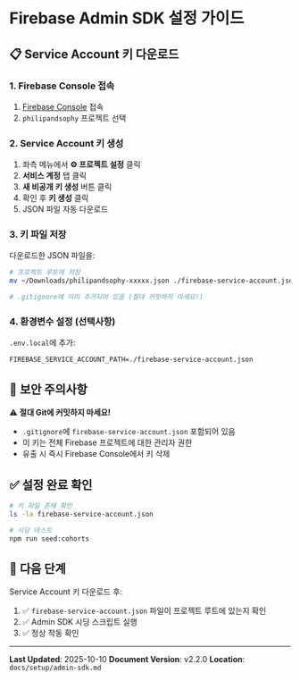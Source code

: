 # Firebase Admin SDK 설정 가이드

## 📋 Service Account 키 다운로드

### 1. Firebase Console 접속
1. [Firebase Console](https://console.firebase.google.com/) 접속
2. `philipandsophy` 프로젝트 선택

### 2. Service Account 키 생성
1. 좌측 메뉴에서 **⚙️ 프로젝트 설정** 클릭
2. **서비스 계정** 탭 클릭
3. **새 비공개 키 생성** 버튼 클릭
4. 확인 후 **키 생성** 클릭
5. JSON 파일 자동 다운로드

### 3. 키 파일 저장
다운로드한 JSON 파일을:
```bash
# 프로젝트 루트에 저장
mv ~/Downloads/philipandsophy-xxxxx.json ./firebase-service-account.json

# .gitignore에 이미 추가되어 있음 (절대 커밋하지 마세요!)
```

### 4. 환경변수 설정 (선택사항)
`.env.local`에 추가:
```env
FIREBASE_SERVICE_ACCOUNT_PATH=./firebase-service-account.json
```

## 🔐 보안 주의사항

⚠️ **절대 Git에 커밋하지 마세요!**
- `.gitignore`에 `firebase-service-account.json` 포함되어 있음
- 이 키는 전체 Firebase 프로젝트에 대한 관리자 권한
- 유출 시 즉시 Firebase Console에서 키 삭제

## ✅ 설정 완료 확인

```bash
# 키 파일 존재 확인
ls -la firebase-service-account.json

# 시딩 테스트
npm run seed:cohorts
```

## 📝 다음 단계

Service Account 키 다운로드 후:
1. ✅ `firebase-service-account.json` 파일이 프로젝트 루트에 있는지 확인
2. ✅ Admin SDK 시딩 스크립트 실행
3. ✅ 정상 작동 확인

---

**Last Updated**: 2025-10-10
**Document Version**: v2.2.0
**Location**: `docs/setup/admin-sdk.md`
